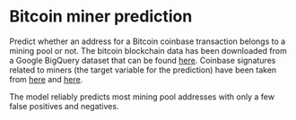 # Bitcoin miner prediction
Predict whether an address for a Bitcoin coinbase transaction belongs to a mining pool or not. The bitcoin blockchain data has been downloaded from a Google BigQuery dataset that can be found [here](https://www.kaggle.com/bigquery/bitcoin-blockchain). Coinbase signatures related to miners (the target variable for the prediction) have been taken from [here](https://en.bitcoin.it/wiki/Category:Pool_Operators) and [here](https://gist.github.com/denpamusic/e90929485be3282ce0aebd4f2fd1f709).

The model reliably predicts most mining pool addresses with only a few false positives and negatives.  
